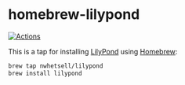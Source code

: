 # homebrew-lilypond

[![Actions](https://github.com/nwhetsell/homebrew-lilypond/workflows/CI/badge.svg)](https://github.com/nwhetsell/homebrew-lilypond/actions?workflow=CI)

This is a tap for installing [LilyPond](https://lilypond.org) using [Homebrew](https://brew.sh):

```sh
brew tap nwhetsell/lilypond
brew install lilypond
```
